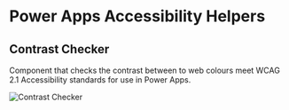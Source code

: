 # Power Apps Accessibility Helpers

## Contrast Checker

Component that checks the contrast between to web colours meet WCAG 2.1 Accessibility standards for use in Power Apps.

![Contrast Checker](../assets/ContrastChecker.gif)

